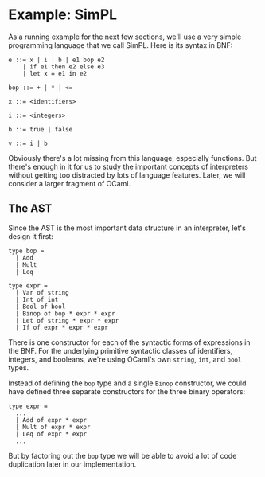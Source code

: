 # Example: SimPL

As a running example for the next few sections, we'll use a very
simple programming language that we call SimPL.  Here is its
syntax in BNF:

```
e ::= x | i | b | e1 bop e2                
    | if e1 then e2 else e3
    | let x = e1 in e2     

bop ::= + | * | <=

x ::= <identifiers>

i ::= <integers>
 
b ::= true | false      

v ::= i | b
```

Obviously there's a lot missing from this language, especially functions.
But there's enough in it for us to study the important concepts
of interpreters without getting too distracted by lots of language
features.  Later, we will consider a larger fragment of OCaml.

## The AST

Since the AST is the most important data structure in an interpreter,
let's design it first:
```
type bop = 
  | Add
  | Mult
  | Leq

type expr =
  | Var of string
  | Int of int
  | Bool of bool  
  | Binop of bop * expr * expr
  | Let of string * expr * expr
  | If of expr * expr * expr
```
There is one constructor for each of the syntactic forms of expressions in the BNF.
For the underlying primitive syntactic classes of identifiers, integers, and booleans,
we're using OCaml's own `string`, `int`, and `bool` types.  

Instead of defining the `bop` type and a single `Binop` constructor,
we could have defined three separate constructors for the three binary operators: 
```
type expr =
  ...
  | Add of expr * expr
  | Mult of expr * expr 
  | Leq of expr * expr
  ...
```
But by factoring out the `bop` type we will be able to avoid a lot of code duplication
later in our implementation.

